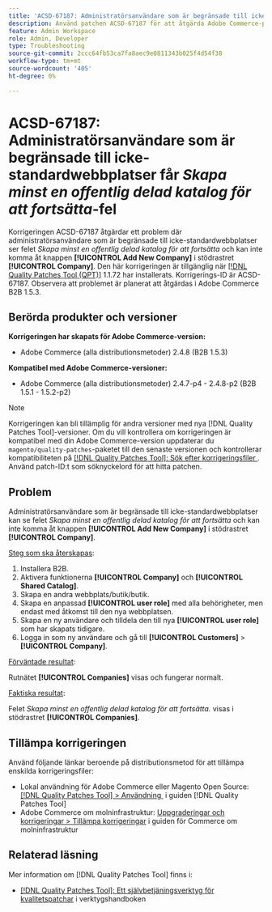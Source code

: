 ```yaml
---
title: 'ACSD-67187: Administratörsanvändare som är begränsade till icke-standardwebbplatser får *Skapa minst en offentlig delad katalog för att fortsätta*-fel'
description: Använd patchen ACSD-67187 för att åtgärda Adobe Commerce-problemet där administratörsanvändare som är begränsade till icke-standardwebbplatser ser felmeddelandet"Skapa minst en offentlig delad katalog att fortsätta" och inte kan komma åt knappen"Lägg till nytt företag" i företagsrutnätet.
feature: Admin Workspace
role: Admin, Developer
type: Troubleshooting
source-git-commit: 2ccc64fb53ca7fa8aec9e0811343b025f4d54f38
workflow-type: tm+mt
source-wordcount: '405'
ht-degree: 0%

---
```



# ACSD-67187: Administratörsanvändare som är begränsade till icke-standardwebbplatser får *Skapa minst en offentlig delad katalog för att fortsätta*-fel

Korrigeringen ACSD-67187 åtgärdar ett problem där administratörsanvändare som är begränsade till icke-standardwebbplatser ser felet *Skapa minst en offentlig delad katalog för att fortsätta* och kan inte komma åt knappen **[!UICONTROL Add New Company]** i stödrastret **[!UICONTROL Company]**. Den här korrigeringen är tillgänglig när [[!DNL Quality Patches Tool (QPT)]](/help/tools/quality-patches-tool/quality-patches-tool-to-self-serve-quality-patches.md) 1.1.72 har installerats. Korrigerings-ID är ACSD-67187. Observera att problemet är planerat att åtgärdas i Adobe Commerce B2B 1.5.3.

## Berörda produkter och versioner

**Korrigeringen har skapats för Adobe Commerce-version:**

* Adobe Commerce (alla distributionsmetoder) 2.4.8 (B2B 1.5.3)

**Kompatibel med Adobe Commerce-versioner:**

* Adobe Commerce (alla distributionsmetoder) 2.4.7-p4 - 2.4.8-p2 (B2B 1.5.1 - 1.5.2-p2)

>[!NOTE]
>
>Korrigeringen kan bli tillämplig för andra versioner med nya [!DNL Quality Patches Tool]-versioner. Om du vill kontrollera om korrigeringen är kompatibel med din Adobe Commerce-version uppdaterar du `magento/quality-patches`-paketet till den senaste versionen och kontrollerar kompatibiliteten på [[!DNL Quality Patches Tool]: Sök efter korrigeringsfiler &#x200B;](https://experienceleague.adobe.com/tools/commerce-quality-patches/index.html?lang=sv-SE). Använd patch-ID:t som söknyckelord för att hitta patchen.

## Problem

Administratörsanvändare som är begränsade till icke-standardwebbplatser kan se felet *Skapa minst en offentlig delad katalog för att fortsätta* och kan inte komma åt knappen **[!UICONTROL Add New Company]** i stödrastret **[!UICONTROL Company]**.

<u>Steg som ska återskapas</u>:

1. Installera B2B.
1. Aktivera funktionerna **[!UICONTROL Company]** och **[!UICONTROL Shared Catalog]**.
1. Skapa en andra webbplats/butik/butik.
1. Skapa en anpassad **[!UICONTROL user role]** med alla behörigheter, men endast med åtkomst till den nya webbplatsen.
1. Skapa en ny användare och tilldela den till nya **[!UICONTROL user role]** som har skapats tidigare.
1. Logga in som ny användare och gå till **[!UICONTROL Customers]** > **[!UICONTROL Company]**.

<u>Förväntade resultat</u>:

Rutnätet **[!UICONTROL Companies]** visas och fungerar normalt.

<u>Faktiska resultat</u>:

Felet *Skapa minst en offentlig delad katalog för att fortsätta.* visas i stödrastret **[!UICONTROL Companies]**.

## Tillämpa korrigeringen

Använd följande länkar beroende på distributionsmetod för att tillämpa enskilda korrigeringsfiler:

* Lokal användning för Adobe Commerce eller Magento Open Source: [[!DNL Quality Patches Tool] > Användning &#x200B;](/help/tools/quality-patches-tool/usage.md) i guiden [!DNL Quality Patches Tool]
* Adobe Commerce om molninfrastruktur: [Uppgraderingar och korrigeringar > Tillämpa korrigeringar](https://experienceleague.adobe.com/docs/commerce-cloud-service/user-guide/develop/upgrade/apply-patches.html?lang=sv-SE) i guiden för Commerce om molninfrastruktur

## Relaterad läsning

Mer information om [!DNL Quality Patches Tool] finns i:

* [[!DNL Quality Patches Tool]: Ett självbetjäningsverktyg för kvalitetspatchar](/help/tools/quality-patches-tool/quality-patches-tool-to-self-serve-quality-patches.md) i verktygshandboken
